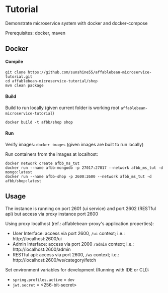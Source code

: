 # Tutorial

Demonstrate microservice system with docker and docker-compose

Prerequisites: docker, maven

## Docker

#### Compile
```
git clone https://github.com/sunshine55/affablebean-microservice-tutorial.git
cd affablebean-microservice-tutorial/shop
mvn clean package
```

#### Build

Build to run locally (given current folder is working root `affablebean-microservice-tutorial`)
```
docker build -t afbb/shop shop
```

#### Run

Verify images: `docker images` (given images are built to run locally)

Run containers from the images at localhost:
```
docker network create afbb_ms_tut
docker run --name afbb-mongodb -p 27017:27017 --network afbb_ms_tut -d mongo:latest
docker run --name afbb-shop -p 2600:2600 --network afbb_ms_tut -d afbb/shop:latest
```

## Usage

The instance is running on port 2601 (ui service) and port 2602 (RESTful api) but access via proxy instance port 2600

Using proxy localhost (ref.: affablebean-proxy's application.properties):
* User Interface: access via port 2600, `/ui` context; i.e.: http://localhost:2600/ui
* Admin Interface: access via port 2000 `/admin` context; i.e.: http://localhost:2600/admin
* RESTful api: access via port 2600, `/ws` context; i.e.: http://localhost:2600/ws/category/fetch

Set environment variables for development (Running with IDE or CLI):
* `spring.profiles.active` = `dev`
* `jwt.secret` = <256-bit-secret>